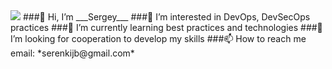 <img src="https://media1.giphy.com/media/du3J3cXyzhj75IOgvA/200.webp?cid=ecf05e474ycjfkuf15p9225tesjdkty44ad3b3ojsbp9r2pz&rid=200.webp&ct=g">
###👋 Hi, I’m ___Sergey___
###👀 I’m interested in DevOps, DevSecOps practices
###🌱 I’m currently learning best practices and technologies
###💞️ I’m looking for cooperation to develop my skills
###📫 How to reach me email: *serenkijb@gmail.com*

<!---
Canislupus1980/Canislupus1980 is a ✨ special ✨ repository because its `README.md` (this file) appears on your GitHub profile.
You can click the Preview link to take a look at your changes.
--->
